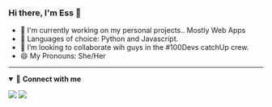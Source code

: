 ### Hi there, **I'm Ess** 👋

- 🌱 I'm currently working on my personal projects.. Mostly Web Apps
- 🔭 Languages of choice: Python and Javascript.
- 👯 I’m looking to collaborate wih guys in the #100Devs catchUp crew.
- 😄 My Pronouns: She/Her

---

<details open>
<summary>🤝 <b>Connect with me</b></summary>

<p align = "center">
 
[<img src="https://img.shields.io/badge/twitter-%231DA1F2.svg?&style=for-the-badge&logo=twitter&logoColor=white" />](https://twitter.com/ess_wambo) 
[<img src="https://img.shields.io/badge/linkedin-%230077B5.svg?&style=for-the-badge&logo=linkedin&logoColor=white" />](https://www.linkedin.com/in/esther-wambui-6774a8171/)
</p>

</details>





